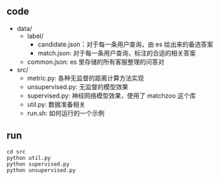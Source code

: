 ## code

* data/
  * label/
    * candidate.json：对于每一条用户查询，由 es 给出来的备选答案
    * match.json: 对于每一条用户查询，标注的合适的相关答案
  * common.json: es 里存储的所有客服整理的问答对
* src/
  * metric.py: 各种无监督的距离计算方法实现
  * unsupervised.py: 无监督的模型效果
  * supervised.py: 神经网络模型效果，使用了 matchzoo 这个库
  * util.py: 数据准备相关
  * run.sh: 如何运行的一个示例

## run

```
cd src
python util.py
python supervised.py
python unsupervised.py
```
